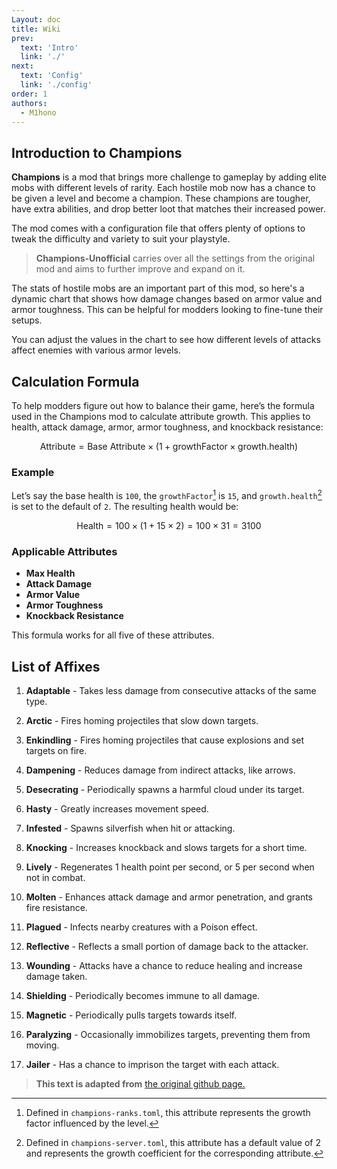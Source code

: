 ```yaml
---
Layout: doc
title: Wiki
prev:
  text: 'Intro'
  link: './'
next:
  text: 'Config'
  link: './config'
order: 1
authors:
  - M1hono
---
```


## Introduction to Champions

**Champions** is a mod that brings more challenge to gameplay by adding elite mobs with different levels of rarity. Each hostile mob now has a chance to be given a level and become a champion. These champions are tougher, have extra abilities, and drop better loot that matches their increased power.

The mod comes with a configuration file that offers plenty of options to tweak the difficulty and variety to suit your playstyle.

> **Champions-Unofficial** carries over all the settings from the original mod and aims to further improve and expand on it.

<ClientOnly>
<DamageChart 
  :incomingDamage="50"
  :armorToughness="0"
  :minDamage="0"
  :maxDamage="60"
  :maxArmorPoints="100"
  :isJavaEdition="true"
/>
</ClientOnly>

The stats of hostile mobs are an important part of this mod, so here's a dynamic chart that shows how damage changes based on armor value and armor toughness. This can be helpful for modders looking to fine-tune their setups.

You can adjust the values in the chart to see how different levels of attacks affect enemies with various armor levels.

## Calculation Formula

To help modders figure out how to balance their game, here’s the formula used in the Champions mod to calculate attribute growth. This applies to health, attack damage, armor, armor toughness, and knockback resistance:

$$
\text{Attribute} = \text{Base Attribute} \times (1 + \text{growthFactor} \times \text{growth.health})
$$

### Example

Let’s say the base health is `100`, the `growthFactor`[^1] is `15`, and `growth.health`[^2] is set to the default of `2`. The resulting health would be:

$$
\text{Health} = 100 \times (1 + 15 \times 2) = 100 \times 31 = 3100
$$

### Applicable Attributes

- **Max Health**
- **Attack Damage**
- **Armor Value**
- **Armor Toughness**
- **Knockback Resistance**

This formula works for all five of these attributes.

## List of Affixes

1. **Adaptable** - Takes less damage from consecutive attacks of the same type.

2. **Arctic** - Fires homing projectiles that slow down targets.

3. **Enkindling** - Fires homing projectiles that cause explosions and set targets on fire.

4. **Dampening** - Reduces damage from indirect attacks, like arrows.

5. **Desecrating** - Periodically spawns a harmful cloud under its target.

6. **Hasty** - Greatly increases movement speed.

7. **Infested** - Spawns silverfish when hit or attacking.

8. **Knocking** - Increases knockback and slows targets for a short time.

9. **Lively** - Regenerates 1 health point per second, or 5 per second when not in combat.

10. **Molten** - Enhances attack damage and armor penetration, and grants fire resistance.

11. **Plagued** - Infects nearby creatures with a Poison effect.

12. **Reflective** - Reflects a small portion of damage back to the attacker.

13. **Wounding** - Attacks have a chance to reduce healing and increase damage taken.

14. **Shielding** - Periodically becomes immune to all damage.

15. **Magnetic** - Periodically pulls targets towards itself.

16. **Paralyzing** - Occasionally immobilizes targets, preventing them from moving.

17. **Jailer** - Has a chance to imprison the target with each attack.

> **This text is adapted from** [the original github page.](https://github.com/TheIllusiveC4/Champions)

[^1]: Defined in `champions-ranks.toml`, this attribute represents the growth factor influenced by the level.

[^2]: Defined in `champions-server.toml`, this attribute has a default value of 2 and represents the growth coefficient for the corresponding attribute.
